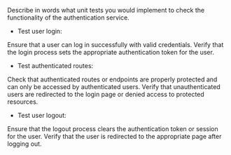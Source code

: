 Describe in words what unit tests you would implement to check the functionality of the authentication service.

- Test user login:

Ensure that a user can log in successfully with valid credentials.
Verify that the login process sets the appropriate authentication token for the user.

- Test authenticated routes:

Check that authenticated routes or endpoints are properly protected and can only be accessed by authenticated users.
Verify that unauthenticated users are redirected to the login page or denied access to protected resources.

- Test user logout:

Ensure that the logout process clears the authentication token or session for the user.
Verify that the user is redirected to the appropriate page after logging out.
